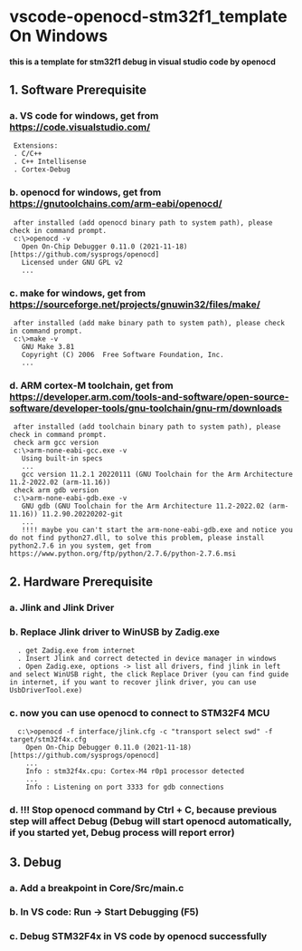 # vscode-openocd-stm32f1_template On Windows
#### this is a template for stm32f1 debug in visual studio code by openocd
## 1. Software Prerequisite
   ### a. VS code for windows, get from https://code.visualstudio.com/
     Extensions:
     . C/C++
     . C++ Intellisense
     . Cortex-Debug
   ### b. openocd for windows, get from https://gnutoolchains.com/arm-eabi/openocd/
     after installed (add openocd binary path to system path), please check in command prompt.
     c:\>openocd -v
       Open On-Chip Debugger 0.11.0 (2021-11-18) [https://github.com/sysprogs/openocd]
       Licensed under GNU GPL v2
       ...
   ### c. make for windows, get from https://sourceforge.net/projects/gnuwin32/files/make/
     after installed (add make binary path to system path), please check in command prompt.
     c:\>make -v
       GNU Make 3.81
       Copyright (C) 2006  Free Software Foundation, Inc.
       ...
   ### d. ARM cortex-M toolchain, get from https://developer.arm.com/tools-and-software/open-source-software/developer-tools/gnu-toolchain/gnu-rm/downloads
     after installed (add toolchain binary path to system path), please check in command prompt.
     check arm gcc version
     c:\>arm-none-eabi-gcc.exe -v
       Using built-in specs
       ...
       gcc version 11.2.1 20220111 (GNU Toolchain for the Arm Architecture 11.2-2022.02 (arm-11.16))
     check arm gdb version
     c:\>arm-none-eabi-gdb.exe -v
       GNU gdb (GNU Toolchain for the Arm Architecture 11.2-2022.02 (arm-11.16)) 11.2.90.20220202-git
       ...
       !!!! maybe you can't start the arm-none-eabi-gdb.exe and notice you do not find python27.dll, to solve this problem, please install python2.7.6 in you system, get from https://www.python.org/ftp/python/2.7.6/python-2.7.6.msi
## 2. Hardware Prerequisite
   ### a. Jlink and Jlink Driver
   ### b. Replace Jlink driver to WinUSB by Zadig.exe
      . get Zadig.exe from internet
      . Insert Jlink and correct detected in device manager in windows
      . Open Zadig.exe, options -> list all drivers, find jlink in left and select WinUSB right, the click Replace Driver (you can find guide in internet, if you want to recover jlink driver, you can use UsbDriverTool.exe)
   ### c. now you can use openocd to connect to STM32F4 MCU
      c:\>openocd -f interface/jlink.cfg -c "transport select swd" -f target/stm32f4x.cfg
        Open On-Chip Debugger 0.11.0 (2021-11-18) [https://github.com/sysprogs/openocd]
        ...
        Info : stm32f4x.cpu: Cortex-M4 r0p1 processor detected
        ...
        Info : Listening on port 3333 for gdb connections
   ### d. !!! Stop openocd command by Ctrl + C, because previous step will affect Debug (Debug will start openocd automatically, if you started yet, Debug process will report error)
## 3. Debug
   ### a. Add a breakpoint in Core/Src/main.c
   ### b. In VS code: Run -> Start Debugging (F5)
   ### c. Debug STM32F4x in VS code by openocd successfully

